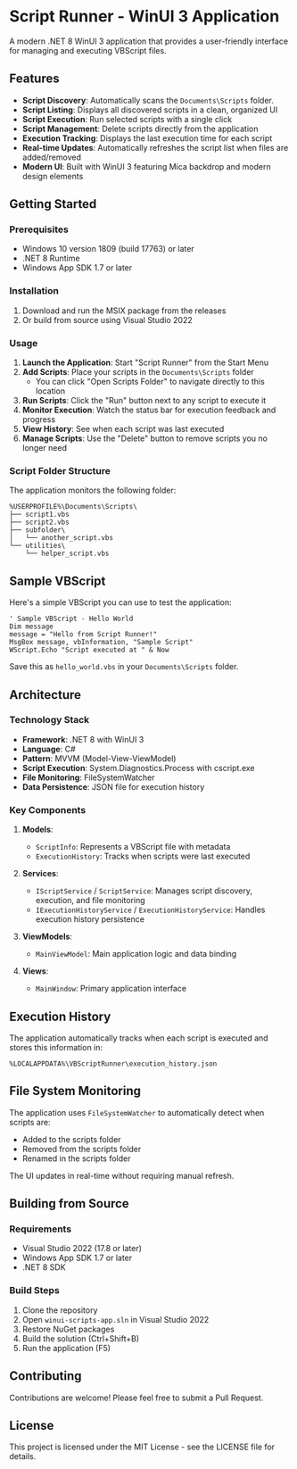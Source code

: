 ﻿# Script Runner - WinUI 3 Application

A modern .NET 8 WinUI 3 application that provides a user-friendly interface for managing and executing VBScript files.

## Features

- **Script Discovery**: Automatically scans the `Documents\Scripts` folder.
- **Script Listing**: Displays all discovered scripts in a clean, organized UI
- **Script Execution**: Run selected scripts with a single click
- **Script Management**: Delete scripts directly from the application
- **Execution Tracking**: Displays the last execution time for each script
- **Real-time Updates**: Automatically refreshes the script list when files are added/removed
- **Modern UI**: Built with WinUI 3 featuring Mica backdrop and modern design elements

## Getting Started

### Prerequisites

- Windows 10 version 1809 (build 17763) or later
- .NET 8 Runtime
- Windows App SDK 1.7 or later

### Installation

1. Download and run the MSIX package from the releases
2. Or build from source using Visual Studio 2022

### Usage

1. **Launch the Application**: Start "Script Runner" from the Start Menu
2. **Add Scripts**: Place your scripts in the `Documents\Scripts` folder
   - You can click "Open Scripts Folder" to navigate directly to this location
3. **Run Scripts**: Click the "Run" button next to any script to execute it
4. **Monitor Execution**: Watch the status bar for execution feedback and progress
5. **View History**: See when each script was last executed
6. **Manage Scripts**: Use the "Delete" button to remove scripts you no longer need

### Script Folder Structure

The application monitors the following folder:
```
%USERPROFILE%\Documents\Scripts\
├── script1.vbs
├── script2.vbs
├── subfolder\
│   └── another_script.vbs
└── utilities\
    └── helper_script.vbs
```

## Sample VBScript

Here's a simple VBScript you can use to test the application:

```vbscript
' Sample VBScript - Hello World
Dim message
message = "Hello from Script Runner!"
MsgBox message, vbInformation, "Sample Script"
WScript.Echo "Script executed at " & Now
```

Save this as `hello_world.vbs` in your `Documents\Scripts` folder.

## Architecture

### Technology Stack
- **Framework**: .NET 8 with WinUI 3
- **Language**: C#
- **Pattern**: MVVM (Model-View-ViewModel)
- **Script Execution**: System.Diagnostics.Process with cscript.exe
- **File Monitoring**: FileSystemWatcher
- **Data Persistence**: JSON file for execution history

### Key Components

1. **Models**:
   - `ScriptInfo`: Represents a VBScript file with metadata
   - `ExecutionHistory`: Tracks when scripts were last executed

2. **Services**:
   - `IScriptService` / `ScriptService`: Manages script discovery, execution, and file monitoring
   - `IExecutionHistoryService` / `ExecutionHistoryService`: Handles execution history persistence

3. **ViewModels**:
   - `MainViewModel`: Main application logic and data binding

4. **Views**:
   - `MainWindow`: Primary application interface

## Execution History

The application automatically tracks when each script is executed and stores this information in:
```
%LOCALAPPDATA%\VBScriptRunner\execution_history.json
```

## File System Monitoring

The application uses `FileSystemWatcher` to automatically detect when scripts are:
- Added to the scripts folder
- Removed from the scripts folder  
- Renamed in the scripts folder

The UI updates in real-time without requiring manual refresh.

## Building from Source

### Requirements
- Visual Studio 2022 (17.8 or later)
- Windows App SDK 1.7 or later
- .NET 8 SDK

### Build Steps
1. Clone the repository
2. Open `winui-scripts-app.sln` in Visual Studio 2022
3. Restore NuGet packages
4. Build the solution (Ctrl+Shift+B)
5. Run the application (F5)

## Contributing

Contributions are welcome! Please feel free to submit a Pull Request.

## License

This project is licensed under the MIT License - see the LICENSE file for details.